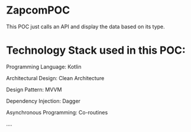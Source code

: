 # ZapcomPOC
This POC just calls an API and display the data based on its type.

# **Technology Stack used in this POC:**

Programming Language: Kotlin

Architectural Design: Clean Architecture

Design Pattern: MVVM

Dependency Injection: Dagger

Asynchronous Programming: Co-routines

....
